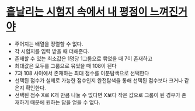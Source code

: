# [흩날리는 시험지 속에서 내 평점이 느껴진거야](https://www.acmicpc.net/problem/17951)

- 주어지는 배열을 정렬할 수 없다.
- 각 시험지를 입력 받을 때 더해준다.
- 존재할 수 있는 최소값은 1명당 1그룹으로 묶었을 때 7이 존재하고
- 최대값은 모두를 그룹으로 묶었을 때 108이 된다
- 7과 108 사이에서 존재하는 최대 점수를 이분탐색으로 선택한다
- 선택된 점수가 실제로 가능한 점수인지 완전탐색을 통해 선택된 점수보다 크거나 같은지 확인한다.
- 선택된 점수 X로 K개 만큼 나눌 수 없다면 X보다 작은 값으로 그룹이 된 경우가 존재하기 때문에 원하는 답을 얻을 수 없다.
